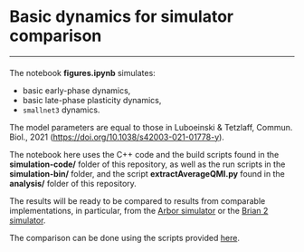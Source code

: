 # Basic dynamics for simulator comparison
***
####

The notebook __figures.ipynb__ simulates:
* basic early-phase dynamics,
* basic late-phase plasticity dynamics,
* `smallnet3` dynamics.

The model parameters are equal to those in Luboeinski & Tetzlaff, Commun. Biol., 2021 (https://doi.org/10.1038/s42003-021-01778-y).

The notebook here uses the C++ code and the build scripts found in the __simulation-code/__ folder of this repository, as well as the run scripts in the __simulation-bin/__ folder, and the script __extractAverageQMI.py__ found in the __analysis/__ folder of this repository.

The results will be ready to be compared to results from comparable implementations, in particular, from the [Arbor simulator](https://github.com/jlubo/arbor_network_consolidation) or the [Brian 2 simulator](https://github.com/jlubo/brian_synaptic_plasticity_stc). 

The comparison can be done using the scripts provided [here](https://github.com/jlubo/simulator_comparison).

